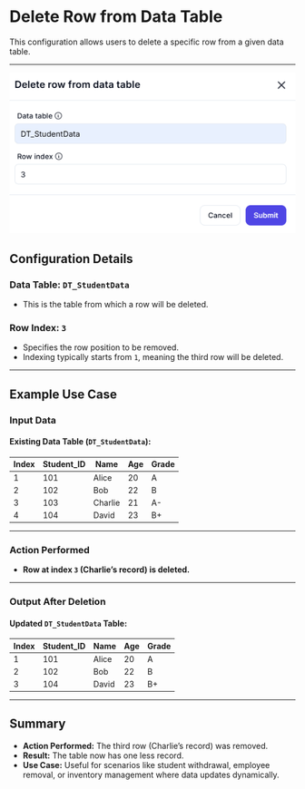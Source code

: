 # **Delete Row from Data Table**

This configuration allows users to delete a specific row from a given data table.

---
![alt text](delete-row-from-data-table-1.png)

## **Configuration Details**

### **Data Table:** `DT_StudentData`

- This is the table from which a row will be deleted.

### **Row Index:** `3`

- Specifies the row position to be removed.
- Indexing typically starts from `1`, meaning the third row will be deleted.

---

## **Example Use Case**

### **Input Data**

#### **Existing Data Table (`DT_StudentData`):**

| Index | Student_ID | Name    | Age | Grade |
|-------|------------|--------|-----|-------|
| 1     | 101        | Alice  | 20  | A     |
| 2     | 102        | Bob    | 22  | B     |
| 3     | 103        | Charlie | 21  | A-    |
| 4     | 104        | David  | 23  | B+    |

---

### **Action Performed**

- **Row at index `3` (Charlie’s record) is deleted.**

---

### **Output After Deletion**

#### **Updated `DT_StudentData` Table:**

| Index | Student_ID | Name    | Age | Grade |
|-------|------------|--------|-----|-------|
| 1     | 101        | Alice  | 20  | A     |
| 2     | 102        | Bob    | 22  | B     |
| 3     | 104        | David  | 23  | B+    |

---

## **Summary**

- **Action Performed:** The third row (Charlie’s record) was removed.
- **Result:** The table now has one less record.
- **Use Case:** Useful for scenarios like student withdrawal, employee removal, or inventory management where data updates dynamically.
